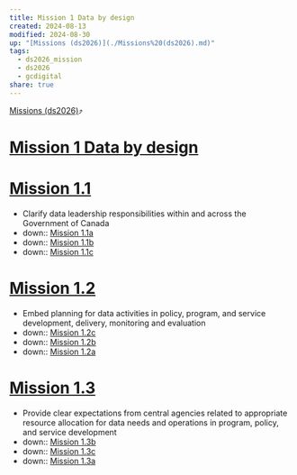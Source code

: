 ```yaml
---
title: Mission 1 Data by design
created: 2024-08-13
modified: 2024-08-30
up: "[Missions (ds2026)](./Missions%20(ds2026).md)"
tags:
  - ds2026_mission
  - ds2026
  - gcdigital
share: true
---
```

[Missions (ds2026)](./Missions%20(ds2026).md)⤴️
# [Mission 1 Data by design](Mission%201%20Data%20by%20design.md)
# [Mission 1.1](Mission%201.1.md)
- Clarify data leadership responsibilities within and across the Government of Canada
- down:: [Mission 1.1a](Mission%201.1a.md)
- down:: [Mission 1.1b](Mission%201.1b.md)
- down:: [Mission 1.1c](Mission%201.1c.md)





# [Mission 1.2](Mission%201.2.md)
- Embed planning for data activities in policy, program, and service development, delivery, monitoring and evaluation
- down:: [Mission 1.2c](Mission%201.2c.md)
- down:: [Mission 1.2b](Mission%201.2b.md)
- down:: [Mission 1.2a](Mission%201.2a.md)

# [Mission 1.3](Mission%201.3.md)
- Provide clear expectations from central agencies related to appropriate resource allocation for data needs and operations in program, policy, and service development
- down:: [Mission 1.3b](Mission%201.3b.md)
- down:: [Mission 1.3c](Mission%201.3c.md)
- down:: [Mission 1.3a](Mission%201.3a.md)

